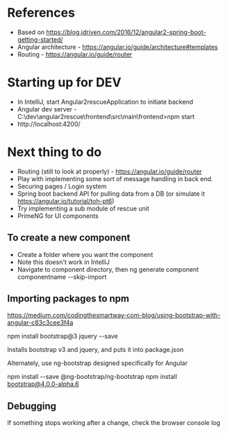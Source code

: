 # References

* Based on https://blog.jdriven.com/2016/12/angular2-spring-boot-getting-started/
* Angular architecture - https://angular.io/guide/architecture#templates
* Routing - https://angular.io/guide/router

# Starting up for DEV

* In IntelliJ, start Angular2rescueApplication to initiate backend
* Angular dev server - C:\dev\angular2rescue\frontend\src\main\frontend>npm start
* http://localhost:4200/

# Next thing to do

* Routing (still to look at properly) - https://angular.io/guide/router
* Play with implementing some sort of message handling in back end.
* Securing pages / Login system
* Spring boot backend API for pulling data from a DB (or simulate it https://angular.io/tutorial/toh-pt6)
* Try implementing a sub module of rescue unit
* PrimeNG for UI components

## To create a new component

* Create a folder where you want the component
* Note this doesn't work in IntelliJ
* Navigate to component directory, then ng generate component componentname --skip-import

## Importing packages to npm

https://medium.com/codingthesmartway-com-blog/using-bootstrap-with-angular-c83c3cee3f4a

npm install bootstrap@3 jquery --save

Installs bootstrap v3 and jquery, and puts it into package.json

Alternately, use ng-bootstrap designed specifically for Angular

npm install --save @ng-bootstrap/ng-bootstrap
npm install bootstrap@4.0.0-alpha.6



## Debugging

If something stops working after a change, check the browser console log
